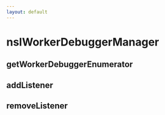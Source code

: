 ```yaml
---
layout: default
---
```


# nsIWorkerDebuggerManager #

## getWorkerDebuggerEnumerator ##

## addListener ##

## removeListener ##
